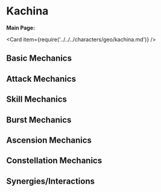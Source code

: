 # Kachina

**Main Page:**

<Card item={require('../../../characters/geo/kachina.md')} />

## Basic Mechanics

## Attack Mechanics

## Skill Mechanics

## Burst Mechanics

## Ascension Mechanics

## Constellation Mechanics

## Synergies/Interactions
